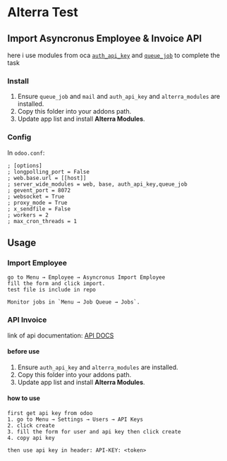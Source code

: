 # Alterra Test

## Import Asyncronus Employee & Invoice API
here i use modules from oca <a href='https://github.com/OCA/server-auth/tree/18.0/auth_api_key'>`auth_api_key`</a> and <a href='https://github.com/OCA/queue/tree/18.0/queue_job'>`queue_job`</a>
to complete the task

### Install
1. Ensure `queue_job` and `mail` and `auth_api_key` and `alterra_modules` are installed.
2. Copy this folder into your addons path.
3. Update app list and install **Alterra Modules**.


### Config
In `odoo.conf`:
```
; [options]
; longpolling_port = False
; web.base.url = [[host]]
; server_wide_modules = web, base, auth_api_key,queue_job
; gevent_port = 8072
; websocket = True
; proxy_mode = True
; x_sendfile = False
; workers = 2
; max_cron_threads = 1

```

## Usage

### Import Employee

```
go to Menu → Employee → Asyncronus Import Employee
fill the form and click import.
test file is include in repo

Monitor jobs in `Menu → Job Queue → Jobs`.

```

### API Invoice

link of api documentation: <a href='https://swagger.bassam-dev.icu/api-docs'>API DOCS</a>
#### before use
1. Ensure `auth_api_key` and `alterra_modules` are installed.
2. Copy this folder into your addons path.
3. Update app list and install **Alterra Modules**.

#### how to use

```
first get api key from odoo
1. go to Menu → Settings → Users → API Keys
2. click create
3. fill the form for user and api key then click create
4. copy api key

then use api key in header: API-KEY: <token>

```
